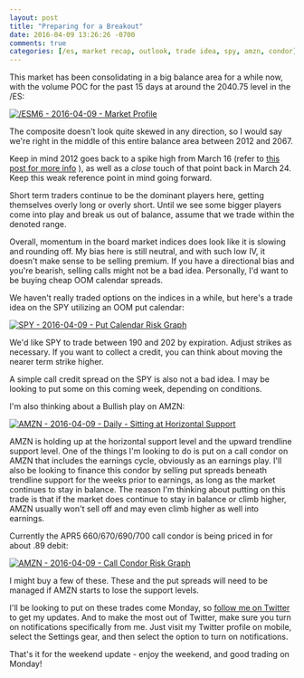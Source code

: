 ```yaml
---
layout: post
title: "Preparing for a Breakout"
date: 2016-04-09 13:26:26 -0700
comments: true
categories: [/es, market recap, outlook, trade idea, spy, amzn, condor]
---
```


This market has been consolidating in a big balance area for a while now, with the volume POC for the past 15 days at around the 2040.75 level in the /ES:

[![/ESM6 - 2016-04-09 - Market Profile](/images/blog/04092016/esm6.png)](/images/blog/04092016/esm6.png)

The composite doesn't look quite skewed in any direction, so I would say we're right in the middle of this entire balance area between 2012 and 2067.

Keep in mind 2012 goes back to a spike high from March 16 (refer to [this post for more info](/blog/2016/03/18/the-most-dangerous-aspect-of-the-recent-rally/ "Weak Reference Points") ), as well as a *close* touch of that point back in March 24. Keep this weak reference point in mind going forward.

Short term traders continue to be the dominant players here, getting themselves overly long or overly short. Until we see some bigger players come into play and break us out of balance, assume that we trade within the denoted range.

Overall, momentum in the board market indices does look like it is slowing and rounding off. My bias here is still neutral, and with such low IV, it doesn't make sense to be selling premium. If you have a directional bias and you're bearish, selling calls might not be a bad idea. Personally, I'd want to be buying cheap OOM calendar spreads.

We haven't really traded options on the indices in a while, but here's a trade idea on the SPY utilizing an OOM put calendar:

[![SPY - 2016-04-09 - Put Calendar Risk Graph](/images/blog/04092016/spy_put_calendar.png)](/images/blog/04092016/spy_put_calendar.png)

We'd like SPY to trade between 190 and 202 by expiration. Adjust strikes as necessary. If you want to collect a credit, you can think about moving the nearer term strike higher.

A simple call credit spread on the SPY is also not a bad idea. I may be looking to put some on this coming week, depending on conditions.

I'm also thinking about a Bullish play on AMZN:

[![AMZN - 2016-04-09 - Daily - Sitting at Horizontal Support](/images/blog/04092016/amzn.png)](/images/blog/04092016/amzn.png)

AMZN is holding up at the horizontal support level and the upward trendline support level. One of the things I'm looking to do is put on a call condor on AMZN that includes the earnings cycle, obviously as an earnings play. I'll also be looking to finance this condor by selling put spreads beneath trendline support for the weeks prior to earnings, as long as the market continues to stay in balance. The reason I'm thinking about putting on this trade is that if the market does continue to stay in balance or climb higher, AMZN usually won't sell off and may even climb higher as well into earnings.

Currently the APR5 660/670/690/700 call condor is being priced in for about .89 debit:

[![AMZN - 2016-04-09 - Call Condor Risk Graph](/images/blog/04092016/amzn_call_condor.png)](/images/blog/04092016/amzn_call_condor.png)

I might buy a few of these. These and the put spreads will need to be managed if AMZN starts to lose the support levels.

I'll be looking to put on these trades come Monday, so [follow me on Twitter](https://twitter.com/theta_positive "Follow @thetatrades on Twitter") to get my updates. And to make the most out of Twitter, make sure you turn on notifications specifically from me. Just visit my Twitter profile on mobile, select the Settings gear, and then select the option to turn on notifications.

That's it for the weekend update - enjoy the weekend, and good trading on Monday!
